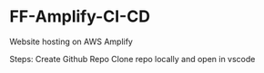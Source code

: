 # FF-Amplify-CI-CD
Website hosting on AWS Amplify

Steps:
Create Github Repo
Clone repo locally and open in vscode


